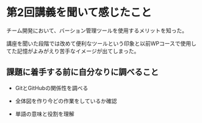 # 第2回講義を聞いて感じたこと

チーム開発において、バーション管理ツールを使用するメリットを知った。

講座を聞いた段階では改めて便利なツールという印象と以前WPコースで使用してた記憶がよみがえり苦手なイメージが出てしまった。

## 課題に着手する前に自分なりに調べること

* GitとGitHubの関係性を調べる

* 全体図を作り今どの作業をしているか確認

* 単語の意味と役割を理解
 
